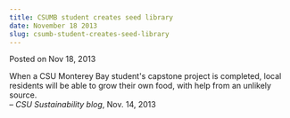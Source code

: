 ```yaml
---
title: CSUMB student creates seed library
date: November 18 2013
slug: csumb-student-creates-seed-library
---
```


 



<span class="date">Posted on Nov 18, 2013    </span>
<p>When a CSU Monterey Bay student&apos;s capstone project is completed,
local residents will be able to grow their own food, with help from
an unlikely source.<br>
&#x2013; <em>CSU Sustainability blog</em>, Nov. 14, 2013</br></p>





 
